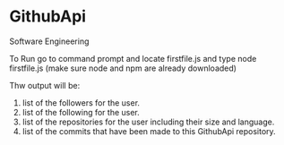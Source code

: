 # GithubApi
Software Engineering

To Run go to command prompt and locate firstfile.js and type node firstfile.js
(make sure node and npm are already downloaded)

Thw output will be:
1. list of the followers for the user.
2. list of the following for the user.
3. list of the repositories for the user including their size and language.
4. list of the commits that have been made to this GithubApi repository.
